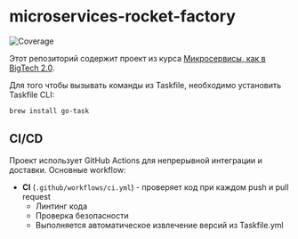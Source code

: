 # microservices-rocket-factory

![Coverage](https://img.shields.io/endpoint?url=https://gist.githubusercontent.com/olezhek28/bf33a2bda0693f1162c4323702033d27/raw/coverage.json)

Этот репозиторий содержит проект из курса [Микросервисы, как в BigTech 2.0](https://olezhek28.courses/microservices).

Для того чтобы вызывать команды из Taskfile, необходимо установить Taskfile CLI:

```bash
brew install go-task
```

## CI/CD

Проект использует GitHub Actions для непрерывной интеграции и доставки. Основные workflow:

- **CI** (`.github/workflows/ci.yml`) - проверяет код при каждом push и pull request
    - Линтинг кода
    - Проверка безопасности
    - Выполняется автоматическое извлечение версий из Taskfile.yml

